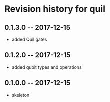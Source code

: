 # Revision history for quil

## 0.1.3.0  -- 2017-12-15

* added Quil gates

## 0.1.2.0  -- 2017-12-15

* added qubit types and operations

## 0.1.0.0  -- 2017-12-15

* skeleton
